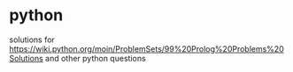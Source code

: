 python
======

solutions for https://wiki.python.org/moin/ProblemSets/99%20Prolog%20Problems%20Solutions and other python questions
